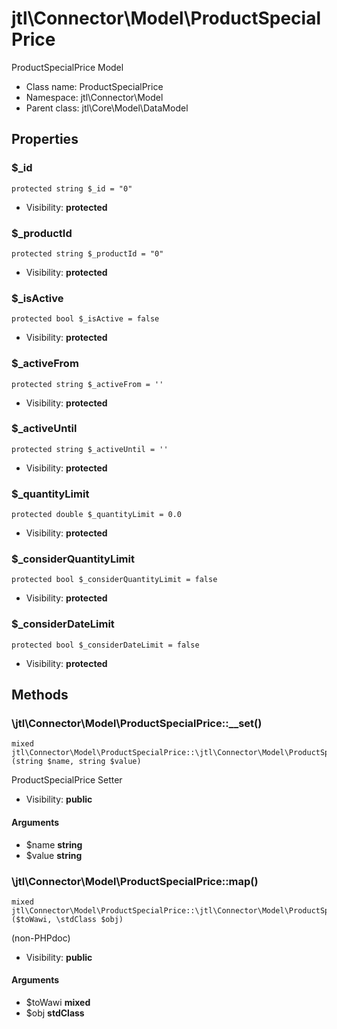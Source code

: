 jtl\Connector\Model\ProductSpecialPrice
===============

ProductSpecialPrice Model




* Class name: ProductSpecialPrice
* Namespace: jtl\Connector\Model
* Parent class: jtl\Core\Model\DataModel





Properties
----------


### $_id

```
protected string $_id = "0"
```





* Visibility: **protected**


### $_productId

```
protected string $_productId = "0"
```





* Visibility: **protected**


### $_isActive

```
protected bool $_isActive = false
```





* Visibility: **protected**


### $_activeFrom

```
protected string $_activeFrom = ''
```





* Visibility: **protected**


### $_activeUntil

```
protected string $_activeUntil = ''
```





* Visibility: **protected**


### $_quantityLimit

```
protected double $_quantityLimit = 0.0
```





* Visibility: **protected**


### $_considerQuantityLimit

```
protected bool $_considerQuantityLimit = false
```





* Visibility: **protected**


### $_considerDateLimit

```
protected bool $_considerDateLimit = false
```





* Visibility: **protected**


Methods
-------


### \jtl\Connector\Model\ProductSpecialPrice::__set()

```
mixed jtl\Connector\Model\ProductSpecialPrice::\jtl\Connector\Model\ProductSpecialPrice::__set()(string $name, string $value)
```

ProductSpecialPrice Setter



* Visibility: **public**

#### Arguments

* $name **string**
* $value **string**



### \jtl\Connector\Model\ProductSpecialPrice::map()

```
mixed jtl\Connector\Model\ProductSpecialPrice::\jtl\Connector\Model\ProductSpecialPrice::map()($toWawi, \stdClass $obj)
```

(non-PHPdoc)



* Visibility: **public**

#### Arguments

* $toWawi **mixed**
* $obj **stdClass**


